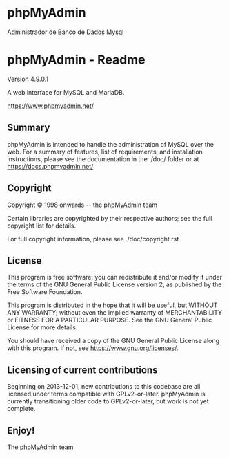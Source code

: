 # phpMyAdmin
Administrador de Banco de Dados Mysql

phpMyAdmin - Readme
===================

Version 4.9.0.1

A web interface for MySQL and MariaDB.

https://www.phpmyadmin.net/

Summary
-------

phpMyAdmin is intended to handle the administration of MySQL over the web.
For a summary of features, list of requirements, and installation instructions,
please see the documentation in the ./doc/ folder or at https://docs.phpmyadmin.net/

Copyright
---------

Copyright © 1998 onwards -- the phpMyAdmin team

Certain libraries are copyrighted by their respective authors;
see the full copyright list for details.

For full copyright information, please see ./doc/copyright.rst

License
-------

This program is free software; you can redistribute it and/or modify it under
the terms of the GNU General Public License version 2, as published by the
Free Software Foundation.

This program is distributed in the hope that it will be useful, but WITHOUT
ANY WARRANTY; without even the implied warranty of MERCHANTABILITY or FITNESS
FOR A PARTICULAR PURPOSE.  See the GNU General Public License for more
details.

You should have received a copy of the GNU General Public License
along with this program.  If not, see <https://www.gnu.org/licenses/>.

Licensing of current contributions
----------------------------------

Beginning on 2013-12-01, new contributions to this codebase are all licensed
under terms compatible with GPLv2-or-later.  phpMyAdmin is currently
transitioning older code to GPLv2-or-later, but work is not yet complete.

Enjoy!
------

The phpMyAdmin team

